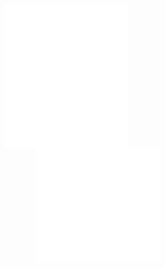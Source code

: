 [<img align="left" width="400" alt="🦑" src="https://github.com/Mehak-Mehta/Mehak-Mehta/blob/main/metrics.svg">](https://github.com/Mehak-Mehta/Mehak-Mehta)
[<img align="right" width="400" alt="🦑" src= "https://github.com/Mehak-Mehta/Mehak-Mehta/blob/main/metrics.plugin.aci.mastered.svg">](https://github.com/Mehak-Mehta/Mehak-Mehta)
[<img align="right" width="400" alt="🦑" src= "https://github.com/Mehak-Mehta/Mehak-Mehta/blob/main/metrics.personal.habits.svg">](https://github.com/Mehak-Mehta/Mehak-Mehta)
[<img align="right" width="400" alt="🦑" src= "https://github.com/Mehak-Mehta/Mehak-Mehta/blob/main/metrics.plugin.music.masteredd.svg">](https://github.com/Mehak-Mehta/Mehak-Mehta)

                                                                 
                                                             

